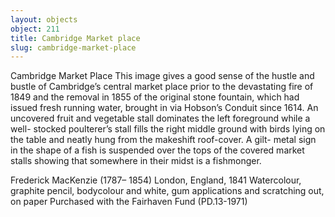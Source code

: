 ```yaml
---
layout: objects
object: 211
title: Cambridge Market place
slug: cambridge-market-place
---
```

Cambridge Market Place  This image gives a good sense of the hustle and bustle of Cambridge’s central market place prior to the devastating fire of 1849 and the removal in 1855 of the original stone fountain, which had issued fresh running water, brought in via Hobson’s Conduit since 1614.  An uncovered fruit and vegetable stall  dominates the left foreground while a well- stocked poulterer’s stall fills the right middle ground with birds lying on the table and neatly hung from the makeshift roof-cover. A gilt- metal sign in the shape of a fish is suspended over the tops of the covered market stalls showing that somewhere in their midst is a fishmonger.

Frederick MacKenzie (1787– 1854)  London, England, 1841  Watercolour, graphite pencil, bodycolour  and white, gum applications and scratching out, on paper  Purchased with the Fairhaven Fund (PD.13-1971)
